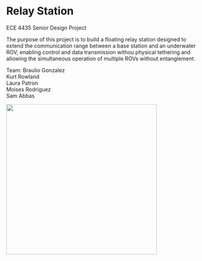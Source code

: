 # Relay Station
ECE 4435 Senior Design Project <br>

The purpose of this project is to build a floating relay station designed to extend the communication range between a base station and an underwater ROV, enabling control and data transmission withou physical tethering and allowing the simultaneous operation of multiple ROVs without entanglement.

Team:
Braulio Gonzalez <br>
Kurt Rowland <br>
Laura Patron <br>
Moises Rodriguez <br>
Sam Abbas <br>

<img src="https://github.com/user-attachments/assets/21366a36-678b-4be8-b104-fd8436216121" width="400">
